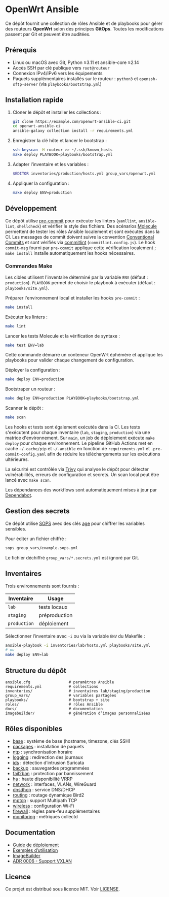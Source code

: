 # OpenWrt Ansible

Ce dépôt fournit une collection de rôles Ansible et de playbooks pour gérer des routeurs **OpenWrt** selon des principes **GitOps**. Toutes les modifications passent par Git et peuvent être auditées.

## Prérequis
- Linux ou macOS avec Git, Python ≥3.11 et ansible-core ≥2.14
- Accès SSH par clé publique vers `root@routeur`
- Connexion IPv4/IPv6 vers les équipements
- Paquets supplémentaires installés sur le routeur : `python3` et `openssh-sftp-server` (via `playbooks/bootstrap.yml`)

## Installation rapide
1. Cloner le dépôt et installer les collections :
   ```bash
   git clone https://example.com/openwrt-ansible-ci.git
   cd openwrt-ansible-ci
   ansible-galaxy collection install -r requirements.yml
   ```
2. Enregistrer la clé hôte et lancer le bootstrap :
   ```bash
   ssh-keyscan -H routeur >> ~/.ssh/known_hosts
   make deploy PLAYBOOK=playbooks/bootstrap.yml
   ```
3. Adapter l’inventaire et les variables :
   ```bash
   $EDITOR inventories/production/hosts.yml group_vars/openwrt.yml
   ```
4. Appliquer la configuration :
   ```bash
   make deploy ENV=production
   ```

## Développement
Ce dépôt utilise [pre-commit](https://pre-commit.com) pour exécuter les linters
(`yamllint`, `ansible-lint`, `shellcheck`) et vérifier le style des fichiers.
Des scénarios [Molecule](https://molecule.readthedocs.io) permettent de tester les rôles
Ansible localement et sont exécutés dans la CI.
Les messages de commit doivent suivre la convention [Conventional Commits](https://www.conventionalcommits.org)
et sont vérifiés via [commitlint](https://commitlint.js.org) (`commitlint.config.js`).
Le hook `commit-msg` fourni par `pre-commit` applique cette vérification localement ;
`make install` installe automatiquement les hooks nécessaires.

### Commandes Make

Les cibles utilisent l'inventaire déterminé par la variable `ENV` (défaut : `production`).
`PLAYBOOK` permet de choisir le playbook à exécuter (défaut : `playbooks/site.yml`).

Préparer l'environnement local et installer les hooks `pre-commit` :

```bash
make install
```

Exécuter les linters :

```bash
make lint
```

Lancer les tests Molecule et la vérification de syntaxe :

```bash
make test ENV=lab
```

Cette commande démarre un conteneur OpenWrt éphémère et applique les
playbooks pour valider chaque changement de configuration.

Déployer la configuration :

```bash
make deploy ENV=production
```

Bootstraper un routeur :

```bash
make deploy ENV=production PLAYBOOK=playbooks/bootstrap.yml
```

Scanner le dépôt :

```bash
make scan
```

Les hooks et tests sont également exécutés dans la CI.
Les tests s'exécutent pour chaque inventaire (`lab`, `staging`, `production`) via une matrice d'environnement.
Sur `main`, un job de déploiement exécute `make deploy` pour chaque environnement.
Le pipeline GitHub Actions met en cache `~/.cache/pip` et `~/.ansible` en fonction de
`requirements.yml` et `.pre-commit-config.yaml` afin de réduire les téléchargements
sur les exécutions ultérieures.

La sécurité est contrôlée via [Trivy](https://github.com/aquasecurity/trivy) qui analyse le dépôt pour détecter vulnérabilités, erreurs de configuration et secrets. Un scan local peut être lancé avec `make scan`.

Les dépendances des workflows sont automatiquement mises à jour par [Dependabot](https://docs.github.com/fr/code-security/dependabot).

## Gestion des secrets
Ce dépôt utilise [SOPS](https://github.com/getsops/sops) avec des clés [age](https://age-encryption.org/) pour chiffrer les variables sensibles.

Pour éditer un fichier chiffré :
```bash
sops group_vars/example.sops.yml
```

Le fichier déchiffré `group_vars/*.secrets.yml` est ignoré par Git.


## Inventaires
Trois environnements sont fournis :

| Inventaire  | Usage           |
|-------------|-----------------|
| `lab`       | tests locaux    |
| `staging`   | préproduction   |
| `production`| déploiement     |

Sélectionner l’inventaire avec `-i` ou via la variable `ENV` du Makefile :

```bash
ansible-playbook -i inventories/lab/hosts.yml playbooks/site.yml
# ou
make deploy ENV=lab
```

## Structure du dépôt
```text
ansible.cfg                 # paramètres Ansible
requirements.yml            # collections
inventories/                # inventaires lab/staging/production
group_vars/                 # variables partagées
playbooks/                  # bootstrap + site
roles/                      # rôles Ansible
docs/                       # documentation
imagebuilder/               # génération d’images personnalisées
```

## Rôles disponibles
- [base](roles/base/README.md) : système de base (hostname, timezone, clés SSH)
- [packages](roles/packages/README.md) : installation de paquets
- [ntp](roles/ntp/README.md) : synchronisation horaire
- [logging](roles/logging/README.md) : redirection des journaux
- [ids](roles/ids/README.md) : détection d’intrusion Suricata
- [backup](roles/backup/README.md) : sauvegardes programmées
- [fail2ban](roles/fail2ban/README.md) : protection par bannissement
- [ha](roles/ha/README.md) : haute disponibilité VRRP
- [network](roles/network/README.md) : interfaces, VLANs, WireGuard
- [dnsdhcp](roles/dnsdhcp/README.md) : service DNS/DHCP
- [routing](roles/routing/README.md) : routage dynamique Bird2
- [mptcp](roles/mptcp/README.md) : support Multipath TCP
- [wireless](roles/wireless/README.md) : configuration Wi-Fi
- [firewall](roles/firewall/README.md) : règles pare-feu supplémentaires
- [monitoring](roles/monitoring/README.md) : métriques collectd

## Documentation
- [Guide de déploiement](docs/deploiement-openwrt.md)
- [Exemples d’utilisation](docs/examples.md)
- [ImageBuilder](imagebuilder/README.md)
- [ADR 0006 - Support VXLAN](docs/adr/0006-vxlan-support.md)

## Licence
Ce projet est distribué sous licence MIT. Voir [LICENSE](LICENSE).
